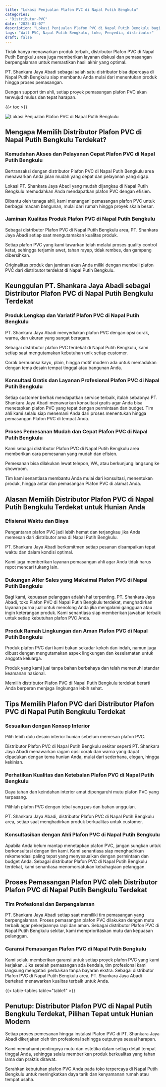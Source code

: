 ```yaml
---
title: "Lokasi Penjualan Plafon PVC di Napal Putih Bengkulu"
categories: 
- "Distributor-PVC"
date: "2025-01-07"
description: "Lokasi Penjualan Plafon PVC di Napal Putih Bengkulu bagi rumah, kantor, dan ritel. Panel terbaik, beragam motif, pilihan warna modern, dengan servis pemasangan oleh tim ahli serta kepastian resmi!|Servis distribusi Plafon PVC di Napal Putih Bengkulu untuk keperluan tempat tinggal, kantor, atau toko, dengan panel berkualitas dan instalasi oleh teknisi berpengalaman dan garansi resmi.|Solusi Plafon PVC di Napal Putih Bengkulu yang andal untuk rumah, perkantoran, serta ritel, bersama produk unggulan dan pemasangan dikerjakan oleh tenaga ahli berpengalaman dan jaminan resmi.|Penjualan Plafon PVC di Napal Putih Bengkulu untuk rumah, perkantoran, serta toko, beserta material berkualitas dan pemasangan ditangani oleh tim berpengalaman, disertai beserta jaminan resmi.}"
tags: "Wall PVC, Napal Putih Bengkulu, toko, Penyedia, distributor"
draft: false
---
```


Tidak hanya menawarkan produk terbaik, distributor Plafon PVC di Napal Putih Bengkulu area juga memberikan layanan diskusi dan pemasangan berpengalaman untuk memastikan hasil akhir yang optimal.

PT. Shankara Jaya Abadi sebagai salah satu distributor bisa dipercaya di Napal Putih Bengkulu siap membantu Anda mulai dari menentukan produk hingga proses pemasangan.

Dengan support tim ahli, setiap proyek pemasangan plafon PVC akan terwujud mulus dan tepat harapan.

{{< toc >}}

![Lokasi Penjualan Plafon PVC di Napal Putih Bengkulu](/images/Distributor-PVC/Lokasi-Penjualan-Plafon-PVC-di-Napal-Putih-Bengkulu.png)


## Mengapa Memilih Distributor Plafon PVC di Napal Putih Bengkulu Terdekat?

### Kemudahan Akses dan Pelayanan Cepat Plafon PVC di Napal Putih Bengkulu

Bertransaksi dengan distributor Plafon PVC di Napal Putih Bengkulu area menawarkan Anda jalan mudah yang cepat dan pelayanan yang sigap.

Lokasi PT. Shankara Jaya Abadi yang mudah dijangkau di Napal Putih Bengkulu memudahkan Anda mendapatkan plafon PVC dengan efisien.

Dibantu oleh tenaga ahli, kami menangani pemasangan plafon PVC untuk berbagai macam bangunan, mulai dari rumah hingga proyek skala besar.

### Jaminan Kualitas Produk Plafon PVC di Napal Putih Bengkulu

Sebagai distributor Plafon PVC di Napal Putih Bengkulu area, PT. Shankara Jaya Abadi setiap saat mengutamakan kualitas produk.

Setiap plafon PVC yang kami tawarkan telah melalui proses quality control ketat, sehingga terjamin awet, tahan rayap, tidak rembes, dan gampang dibersihkan.

Originalitas produk dan jaminan akan Anda miliki dengan membeli plafon PVC dari distributor terdekat di Napal Putih Bengkulu.

## Keunggulan PT. Shankara Jaya Abadi sebagai Distributor Plafon PVC di Napal Putih Bengkulu Terdekat

### Produk Lengkap dan Variatif Plafon PVC di Napal Putih Bengkulu

PT. Shankara Jaya Abadi menyediakan plafon PVC dengan opsi corak, warna, dan ukuran yang sangat beragam.

Sebagai distributor plafon PVC terdekat di Napal Putih Bengkulu, kami setiap saat mengutamakan kebutuhan unik setiap customer.

Corak bernuansa kayu, plain, hingga motif modern ada untuk memadukan dengan tema desain tempat tinggal atau bangunan Anda.

### Konsultasi Gratis dan Layanan Profesional Plafon PVC di Napal Putih Bengkulu

Setiap customer berhak mendapatkan service terbaik, itulah sebabnya PT. Shankara Jaya Abadi menawarkan konsultasi gratis agar Anda bisa menetapkan plafon PVC yang tepat dengan permintaan dan budget. Tim ahli kami selalu siap menemani Anda dari proses menentukan hingga pemasangan Plafon PVC di tempat Anda.

### Proses Pemesanan Mudah dan Cepat Plafon PVC di Napal Putih Bengkulu

Kami sebagai distributor Plafon PVC di Napal Putih Bengkulu area memberikan cara pemesanan yang mudah dan efisien.

Pemesanan bisa dilakukan lewat telepon, WA, atau berkunjung langsung ke showroom.

Tim kami senantiasa membantu Anda mulai dari konsultasi, menentukan produk, hingga antar dan pemasangan Plafon PVC di alamat Anda.

## Alasan Memilih Distributor Plafon PVC di Napal Putih Bengkulu Terdekat untuk Hunian Anda

### Efisiensi Waktu dan Biaya

Pengantaran plafon PVC jadi lebih hemat dan terjangkau jika Anda memesan dari distributor area di Napal Putih Bengkulu.

PT. Shankara Jaya Abadi berkomitmen setiap pesanan disampaikan tepat waktu dan dalam kondisi optimal.

Kami juga memberikan layanan pemasangan ahli agar Anda tidak harus repot mencari tukang lain.

### Dukungan After Sales yang Maksimal Plafon PVC di Napal Putih Bengkulu

Bagi kami, kepuasan pelanggan adalah hal terpenting. PT. Shankara Jaya Abadi, toko Plafon PVC di Napal Putih Bengkulu terdekat, menghadirkan layanan purna jual untuk menolong Anda jika mengalami gangguan atau ingin keterangan produk. Kami senantiasa siap memberikan jawaban terbaik untuk setiap kebutuhan plafon PVC Anda.

### Produk Ramah Lingkungan dan Aman Plafon PVC di Napal Putih Bengkulu

Produk plafon PVC dari kami bukan sekadar kokoh dan indah, namun juga dibuat dengan mengutamakan aspek lingkungan dan keselamatan untuk anggota keluarga.

Produk yang kami jual tanpa bahan berbahaya dan telah memenuhi standar keamanan nasional.

Memilih distributor Plafon PVC di Napal Putih Bengkulu terdekat berarti Anda berperan menjaga lingkungan lebih sehat.

## Tips Memilih Plafon PVC dari Distributor Plafon PVC di Napal Putih Bengkulu Terdekat

### Sesuaikan dengan Konsep Interior

Pilih lebih dulu desain interior hunian sebelum memesan plafon PVC.

Distributor Plafon PVC di Napal Putih Bengkulu sekitar seperti PT. Shankara Jaya Abadi menawarkan ragam opsi corak dan warna yang dapat dipadukan dengan tema hunian Anda, mulai dari sederhana, elegan, hingga kekinian.

### Perhatikan Kualitas dan Ketebalan Plafon PVC di Napal Putih Bengkulu

Daya tahan dan keindahan interior amat dipengaruhi mutu plafon PVC yang terpasang.

Pilihlah plafon PVC dengan tebal yang pas dan bahan unggulan.

PT. Shankara Jaya Abadi, distributor Plafon PVC di Napal Putih Bengkulu area, setiap saat menghadirkan produk berkualitas untuk customer.

### Konsultasikan dengan Ahli Plafon PVC di Napal Putih Bengkulu

Apabila Anda belum mantap menetapkan plafon PVC, jangan sungkan untuk berkonsultasi dengan tim kami. Kami senantiasa siap menghadirkan rekomendasi paling tepat yang menyesuaikan dengan permintaan dan budget Anda. Sebagai distributor Plafon PVC di Napal Putih Bengkulu terdekat, kami senantiasa menomorsatukan kebahagiaan pelanggan.

## Proses Pemasangan Plafon PVC oleh Distributor Plafon PVC di Napal Putih Bengkulu Terdekat

### Tim Profesional dan Berpengalaman

PT. Shankara Jaya Abadi setiap saat memiliki tim pemasangan yang berpengalaman. Proses pemasangan plafon PVC dilakukan dengan mutu terbaik agar pekerjaannya rapi dan aman. Sebagai distributor Plafon PVC di Napal Putih Bengkulu sekitar, kami memprioritaskan mutu dan kepuasan pelanggan.

### Garansi Pemasangan Plafon PVC di Napal Putih Bengkulu

Kami selalu memberikan garansi untuk setiap proyek plafon PVC yang kami kerjakan. Jika setelah pemasangan ada kendala, tim profesional kami langsung mengatasi perbaikan tanpa bayaran ekstra. Sebagai distributor Plafon PVC di Napal Putih Bengkulu area, PT. Shankara Jaya Abadi bertekad menawarkan kualitas terbaik untuk Anda.

{{< table-tables table="table1" >}}

## Penutup: Distributor Plafon PVC di Napal Putih Bengkulu Terdekat, Pilihan Tepat untuk Hunian Modern

Setiap proses pemesanan hingga instalasi Plafon PVC di PT. Shankara Jaya Abadi dikerjakan oleh tim profesional sehingga outputnya sesuai harapan.

Kami memahami pentingnya mutu dan estetika dalam setiap detail tempat tinggal Anda, sehingga selalu memberikan produk berkualitas yang tahan lama dan praktis dirawat.

Serahkan kebutuhan plafon PVC Anda pada toko terpercaya di Napal Putih Bengkulu untuk meningkatkan daya tarik dan kenyamanan rumah atau tempat usaha.